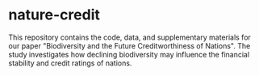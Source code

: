 # nature-credit
This repository contains the code, data, and supplementary materials for our paper "Biodiversity and the Future Creditworthiness of Nations". The study investigates how declining biodiversity may influence the financial stability and credit ratings of nations.
